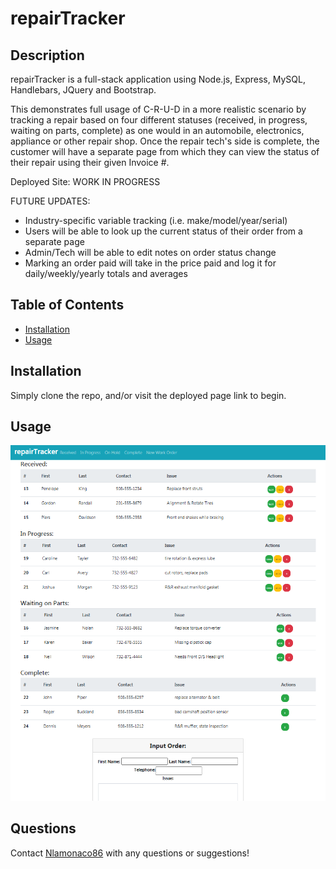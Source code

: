 # repairTracker

## Description

repairTracker is a full-stack application using Node.js, Express, MySQL, Handlebars, JQuery and Bootstrap. 

This demonstrates full usage of C-R-U-D in a more realistic scenario by tracking a repair based on four different statuses (received, in progress, waiting on parts, complete) as one would in an automobile, electronics, appliance or other repair shop. Once the repair tech's side is complete, the customer will have a separate page from which they can view the status of their repair using their given Invoice #. 

Deployed Site: WORK IN PROGRESS

FUTURE UPDATES: 
- Industry-specific variable tracking (i.e. make/model/year/serial)
- Users will be able to look up the current status of their order from a separate page
- Admin/Tech will be able to edit notes on order status change
- Marking an order paid will take in the price paid and log it for daily/weekly/yearly totals and averages 

## Table of Contents

* [Installation](#installation)
* [Usage](#usage)

## Installation

Simply clone the repo, and/or visit the deployed page link to begin.

## Usage
![repairTracker](./public/assets/screenshot.png) 

## Questions

Contact [Nlamonaco86](mailto:nlamonaco86@gmail.com) with any questions or suggestions!
